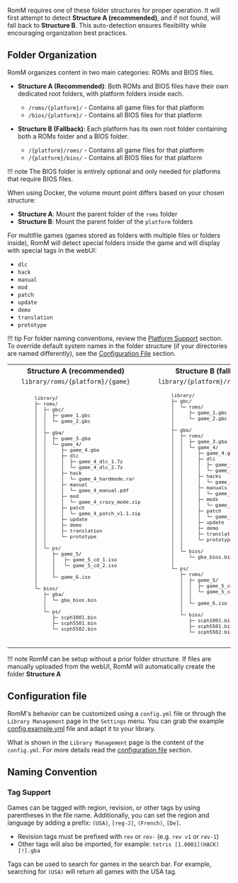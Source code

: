 <!-- trunk-ignore-all(markdownlint/MD033) -->
<!-- trunk-ignore-all(markdownlint/MD041) -->

RomM requires one of these folder structures for proper operation. It will first attempt to detect **Structure A (recommended)**, and if not found, will fall back to **Structure B**. This auto-detection ensures flexibility while encouraging organization best practices.

## Folder Organization

RomM organizes content in two main categories: ROMs and BIOS files.

- **Structure A (Recommended)**: Both ROMs and BIOS files have their own dedicated root folders, with platform folders inside each.

    - `/roms/{platform}/` - Contains all game files for that platform
    - `/bios/{platform}/` - Contains all BIOS files for that platform

- **Structure B (Fallback)**: Each platform has its own root folder containing both a ROMs folder and a BIOS folder.
    - `/{platform}/roms/` - Contains all game files for that platform
    - `/{platform}/bios/` - Contains all BIOS files for that platform

<!-- prettier-ignore -->
!!! note
    The BIOS folder is entirely optional and only needed for platforms that require BIOS files.

When using Docker, the volume mount point differs based on your chosen structure:

- **Structure A**: Mount the parent folder of the `roms` folder
- **Structure B**: Mount the parent folder of the `platform` folders

For multifile games (games stored as folders with multiple files or folders inside), RomM will detect special folders inside the game and will display with special tags in the webUI:

- `dlc`
- `hack`
- `manual`
- `mod`
- `patch`
- `update`
- `demo`
- `translation`
- `prototype`

<!-- prettier-ignore -->
!!! tip
  For folder naming conventions, review the [Platform Support](../Platforms-and-Players/Supported-Platforms.md) section. To override default system names in the folder structure (if your directories are named differently), see the [Configuration File](Configuration-File.md) section.

<table>
 <tr>
    <th style="text-align: center"><b>Structure A (recommended)</b></tthd>
    <th style="text-align: center"><b>Structure B (fallback)</b></th>
 </tr>
 <tr>
  <td style="text-align: center">
    <code>library/roms/{platform}/{game}</code>
  </td>
  <td style="text-align: center">
    <code>library/{platform}/roms/{game}</code>
  </td>
 </tr>
 <tr>
    <td>
      <pre style="font-size: 0.85em;">
        library/
        ├─ roms/
        │  ├─ gbc/
        │  │  ├─ game_1.gbc
        │  │  └─ game_2.gbc
        │  │
        │  ├─ gba/
        │  │  ├─ game_3.gba
        │  │  └─ game_4/
        │  │     ├─ game_4.gba
        │  │     ├─ dlc
        │  │     │  ├─ game_4_dlc_1.7z
        │  │     │  └─ game_4_dlc_2.7z
        │  │     ├─ hack
        │  │     │  └─ game_4_hardmode.rar
        │  │     ├─ manual
        │  │     │  └─ game_4_manual.pdf
        │  │     ├─ mod
        │  │     │  └─ game_4_crazy_mode.zip
        │  │     ├─ patch
        │  │     │  └─ game_4_patch_v1.1.zip
        │  │     ├─ update
        │  │     ├─ demo
        │  │     ├─ translation
        │  │     └─ prototype
        │  │
        │  └─ ps/
        │     ├─ game_5/
        │     │   ├─ game_5_cd_1.iso
        │     │   └─ game_5_cd_2.iso
        │     │
        │     └─ game_6.iso
        │
        └─ bios/
           ├─ gba/
           │  └─ gba_bios.bin
           │
           └─ ps/
              ├─ scph1001.bin
              ├─ scph5501.bin
              └─ scph5502.bin
      </pre>
    </td>
    <td>
      <pre style="font-size: 0.85em;">
        library/
        ├─ gbc/
        │  └─ roms/
        │     ├─ game_1.gbc
        │     └─ game_2.gbc
        │
        ├─ gba/
        │  ├─ roms/
        │  │  ├─ game_3.gba
        │  │  └─ game_4/
        │  │     ├─ game_4.gba
        │  │     ├─ dlc
        │  │     │  ├─ game_4_dlc_1.7z
        │  │     │  └─ game_4_dlc_2.7z
        │  │     ├─ hacks
        │  │     │  └─ game_4_hardmode.rar
        │  │     ├─ manuals
        │  │     │  └─ game_4_manual.pdf
        │  │     ├─ mods
        │  │     │  └─ game_4_crazy_mode.zip
        │  │     ├─ patch
        │  │     │  └─ game_4_patch_v1.1.zip
        │  │     ├─ update
        │  │     ├─ demo
        │  │     ├─ translation
        │  │     └─ prototype
        │  │
        │  └─ bios/
        │     └─ gba_bios.bin
        │
        └─ ps/
           ├─ roms/
           │  ├─ game_5/
           │  │  ├─ game_5_cd1.iso
           │  │  └─ game_5_cd2.iso
           │  │
           │  └─ game_6.iso
           │
           └─ bios/
              ├─ scph1001.bin
              ├─ scph5501.bin
              └─ scph5502.bin
      </pre>
    </td>
 </tr>
</table>

<!-- prettier-ignore -->
!!! note
  RomM can be setup without a prior folder structure. If files are manually uploaded from the webUI, RomM will automatically create the folder **Structure A**

## Configuration file

RomM's behavior can be customized using a `config.yml` file or through the `Library Management` page in the `Settings` menu. You can grab the example <a href="https://github.com/rommapp/romm/blob/master/examples/config.example.yml" target="_blank" rel="noopener noreferrer">config.example.yml</a> file and adapt it to your library.

What is shown in the `Library Management` page is the content of the `config.yml`. For more details read the [configuration file](Configuration-File.md) section.

## Naming Convention

### Tag Support

Games can be tagged with region, revision, or other tags by using parentheses in the file name. Additionally, you can set the region and language by adding a prefix: `(USA)`, `[reg-J]`, `(French)`, `[De]`.

- Revision tags must be prefixed with `rev` or `rev-` (e.g. `rev v1` or `rev-1`)
- Other tags will also be imported, for example: `tetris [1.0001](HACK)[!].gba`

Tags can be used to search for games in the search bar. For example, searching for `(USA)` will return all games with the USA tag.
